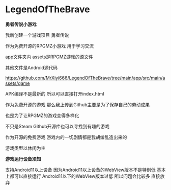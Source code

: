 # LegendOfTheBrave

**勇者传说小游戏**

我新创建一个游戏项目 勇者传说

作为免费开源的RPGMZ小游戏 用于学习交流

app文件夹内 assets是RPGMZ游戏的源文件

其他文件是Android源代码

https://github.com/MrXiyi666/LegendOfTheBrave/tree/main/app/src/main/assets/game

APK编译不是最新的 所以可以直接打开index.html

作为免费开源的游戏 那么我上传到Github主要是为了保存自己的劳动成果

也是为了让RPGMZ的游戏变得多样化

不只是Steam Github开源库也可以寻找到有趣的游戏

作为开源的免费游戏 游戏内的一切剧情都是我胡编乱造出来的

游戏类型以休闲为主

**游戏运行设备须知**

支持Android11以上设备 因为Android11以上设备的WebView版本不是特别低 基本上都可以直接运行 Android11以下的WebView版本过低 所以问题会比较多 直接放弃